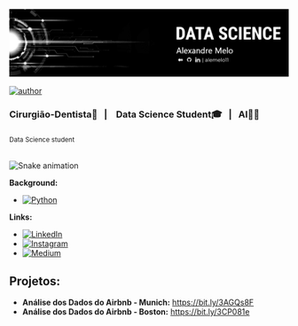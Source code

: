 
<img src="https://raw.githubusercontent.com/alemelo11/alemelo11/main/black_banner.png" alt="Banner" width="700"/>


[![author](https://img.shields.io/badge/author-alemelo11-red.svg)](https://www.linkedin.com/in/alemelo11)

### Cirurgião-Dentista🦷&nbsp;&nbsp;&nbsp;|&nbsp;&nbsp;&nbsp; Data Science Student🎓&nbsp;&nbsp;&nbsp;|&nbsp;&nbsp;&nbsp;AI👩‍🚀
<sub>Data Science student</sub>

<br> ![Snake animation](https://raw.githubusercontent.com/alemelo11/alemelo11/main/output/github-contribution-grid-snake.svg) </br>

**Background:** 
* [![Python](https://img.shields.io/badge/Python-3776AB?style=flat&logo=python&logoColor=white&width=120&height=40)](https://www.python.org/downloads/release/python-365/)

**Links:**
* [![LinkedIn](https://img.shields.io/badge/LinkedIn-0077B5?style=flat&logo=linkedin&logoColor=white&width=120&height=40)](https://www.linkedin.com/)
* [![Instagram](https://img.shields.io/badge/Instagram-E4405F?style=flat&logo=instagram&logoColor=white&width=120&height=40)](https://www.instagram.com/)
* [![Medium](https://img.shields.io/badge/Medium-12100E?style=flat&logo=medium&logoColor=white&width=120&height=40)](https://medium.com/)

## Projetos:

* **Análise dos Dados do Airbnb - Munich:** https://bit.ly/3AGQs8F
* **Análise dos Dados do Airbnb - Boston:** https://bit.ly/3CP081e

